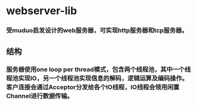 # webserver-lib

### 受muduo启发设计的web服务器，可实现http服务器和tcp服务器。

## 结构
### 服务器使用one loop per thread模式，包含两个线程池，其中一个线程池实现IO，另一个线程池实现信息的解码，逻辑运算及编码操作。客户连接会通过Acceptor分发给各个IO线程，IO线程会领用闲置Channel进行数据传输。